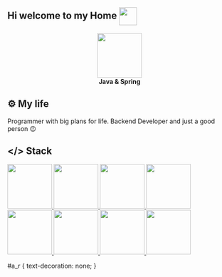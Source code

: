 ## Hi welcome to my Home <img src="https://github.com/goforbg/telegram-emoji-gifs/blob/master/wink.gif?raw=true" width="40" align="center"/>

<!--
**Misterser1/Misterser1** is a ✨ _special_ ✨ repository because its `README.md` (this file) appears on your GitHub profile.

Here are some ideas to get you started:

- 🔭 I’m currently working on ...
- 🌱 I’m currently learning ...
- 👯 I’m looking to collaborate on ...
- 🤔 I’m looking for help with ...
- 💬 Ask me about ...
- 📫 How to reach me: ...
- 😄 Pronouns: ...
- ⚡ Fun fact: ...
-->
<div id="header" align="center">
  <img src="https://img.icons8.com/?size=100&id=90519&format=png&color=000000" width="100"/>
</div>
<div id="header2" align="center">
  <b>Java & Spring</b>
</div>

## ⚙️ My life
Programmer with big plans for life. Backend Developer and just a good person 😉

## </> Stack
<div id="stack">
   <a href="https://www.java.com/ru/" id="a_r">
  <img src="https://img.icons8.com/?size=100&id=13679&format=png&color=000000" width="100" style="border: none;"/>
</a>
<a href="https://spring.io/" id="a_r">
  <img src="https://img.icons8.com/?size=100&id=90519&format=png&color=000000" width="100" style="border: none;"/>
</a>
<a href="https://www.postgresql.org/" id="a_r">
  <img src="https://img.icons8.com/?size=100&id=38561&format=png&color=000000" width="100" style="border: none;"/>
</a>
<a href="https://httpd.apache.org/" id="a_r">
  <img src="https://img.icons8.com/?size=100&id=t5FJr3NzrPSm&format=png&color=000000" width="100" style="border: none;"/>
</a>
<a href="https://github.com/session" id="a_r">
  <img src="https://img.icons8.com/?size=100&id=20906&format=png&color=000000" width="100" style="border: none;"/>
</a>
<a href="https://www.docker.com/" id="a_r">
  <img src="https://img.icons8.com/?size=100&id=cdYUlRaag9G9&format=png&color=000000" width="100" style="border: none;"/>
</a>
<a href="https://kafka.apache.org/" id="a_r">
  <img src="https://img.icons8.com/?size=100&id=fOhLNqGJsUbJ&format=png&color=000000" width="100" style="border: none;"/>
</a>
<a href="https://hibernate.org/" id="a_r">
  <img src="https://cdn.icon-icons.com/icons2/2699/PNG/512/hibernate_logo_icon_171004.png" width="100" style="border: none;"/>
</a>
</div>

#a_r {
text-decoration: none;
}

